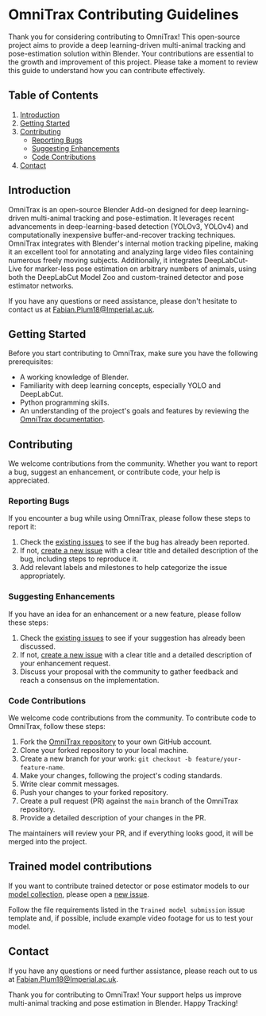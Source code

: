 # OmniTrax Contributing Guidelines

Thank you for considering contributing to OmniTrax! This open-source project aims to provide a deep learning-driven multi-animal tracking and pose-estimation solution within Blender. Your contributions are essential to the growth and improvement of this project. Please take a moment to review this guide to understand how you can contribute effectively.

## Table of Contents

1. [Introduction](#introduction)
2. [Getting Started](#getting-started)
3. [Contributing](#contributing)
    - [Reporting Bugs](#reporting-bugs)
    - [Suggesting Enhancements](#suggesting-enhancements)
    - [Code Contributions](#code-contributions)
4. [Contact](#contact)

## Introduction

OmniTrax is an open-source Blender Add-on designed for deep learning-driven multi-animal tracking and pose-estimation. It leverages recent advancements in deep-learning-based detection (YOLOv3, YOLOv4) and computationally inexpensive buffer-and-recover tracking techniques. OmniTrax integrates with Blender's internal motion tracking pipeline, making it an excellent tool for annotating and analyzing large video files containing numerous freely moving subjects. Additionally, it integrates DeepLabCut-Live for marker-less pose estimation on arbitrary numbers of animals, using both the DeepLabCut Model Zoo and custom-trained detector and pose estimator networks.

If you have any questions or need assistance, please don't hesitate to contact us at [Fabian.Plum18@Imperial.ac.uk](mailto:fabian.plum18@imperial.ac.uk).

## Getting Started

Before you start contributing to OmniTrax, make sure you have the following prerequisites:

- A working knowledge of Blender.
- Familiarity with deep learning concepts, especially YOLO and DeepLabCut.
- Python programming skills.
- An understanding of the project's goals and features by reviewing the [OmniTrax documentation](https://github.com/FabianPlum/OmniTrax/tree/main/docs).

## Contributing

We welcome contributions from the community. Whether you want to report a bug, suggest an enhancement, or contribute code, your help is appreciated.

### Reporting Bugs

If you encounter a bug while using OmniTrax, please follow these steps to report it:

1. Check the [existing issues](https://github.com/FabianPlum/OmniTrax/issues) to see if the bug has already been reported.
2. If not, [create a new issue](https://github.com/FabianPlum/OmniTrax/issues/new/choose) with a clear title and detailed description of the bug, including steps to reproduce it.
3. Add relevant labels and milestones to help categorize the issue appropriately.

### Suggesting Enhancements

If you have an idea for an enhancement or a new feature, please follow these steps:

1. Check the [existing issues](https://github.com/FabianPlum/OmniTrax/issues) to see if your suggestion has already been discussed.
2. If not, [create a new issue](https://github.com/FabianPlum/OmniTrax/issues/new/choose) with a clear title and a detailed description of your enhancement request.
3. Discuss your proposal with the community to gather feedback and reach a consensus on the implementation.

### Code Contributions

We welcome code contributions from the community. To contribute code to OmniTrax, follow these steps:

1. Fork the [OmniTrax repository](https://github.com/FabianPlum/OmniTrax) to your own GitHub account.
2. Clone your forked repository to your local machine.
3. Create a new branch for your work: `git checkout -b feature/your-feature-name`.
4. Make your changes, following the project's coding standards.
5. Write clear commit messages.
6. Push your changes to your forked repository.
7. Create a pull request (PR) against the `main` branch of the OmniTrax repository.
8. Provide a detailed description of your changes in the PR.

The maintainers will review your PR, and if everything looks good, it will be merged into the project.

## Trained model contributions

If you want to contribute trained detector or pose estimator models to our 
[model collection](https://github.com/FabianPlum/OmniTrax/blob/main/docs/trained_networks.md),
please open a [new issue](https://github.com/FabianPlum/OmniTrax/issues/new/choose).

Follow the file requirements listed in the `Trained model submission` issue template and, if possible, include example 
video footage for us to test your model.

## Contact

If you have any questions or need further assistance, please reach out to us at [Fabian.Plum18@Imperial.ac.uk](mailto:fabian.plum18@imperial.ac.uk).

Thank you for contributing to OmniTrax! Your support helps us improve multi-animal tracking and pose estimation in Blender.
Happy Tracking!
